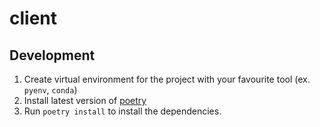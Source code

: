 # client



## Development

1. Create virtual environment for the project with your favourite tool (ex. `pyenv`, `conda`)
2. Install latest version of [poetry](https://github.com/python-poetry/poetry)
3. Run `poetry install` to install the dependencies.
